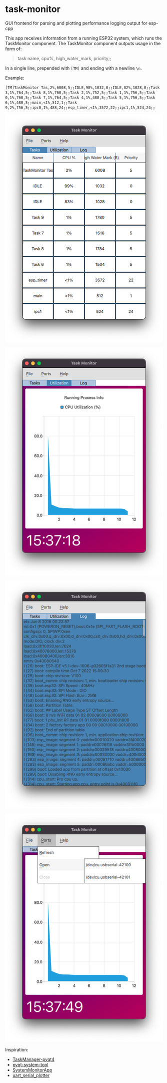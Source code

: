 # task-monitor
GUI frontend for parsing and plotting performance logging output for esp-cpp

This app receives information from a running ESP32 system, which runs the
TaskMonitor component. The TaskMonitor component outputs usage in the form of:

> task name, cpu%, high_water_mark, priority;;

In a single line, prepended with `[TM]` and ending with a newline `\n`.

Example:

``` csv
[TM]TaskMonitor Tas,2%,6008,5;;IDLE,98%,1032,0;;IDLE,82%,1028,0;;Task 3,1%,764,5;;Task 8,1%,760,5;;Task 2,1%,752,5;;Task 1,1%,756,5;;Task 0,1%,760,5;;Task 7,1%,764,5;;Task 4,1%,488,5;;Task 5,1%,756,5;;Task 6,1%,480,5;;main,<1%,512,1;;Task 9,2%,756,5;;ipc0,1%,488,24;;esp_timer,<1%,3572,22;;ipc1,1%,524,24;;
```

![main_image](./images/main_image.png)

![util_image](./images/utilization_image.png)

![log_image](./images/log_image.png)

![port_image](./images/port_image.png)

Inspiration:
- [TaskManager-pyqt4](https://github.com/HighTemplar-wjiang/TaskManager-pyqt4)
- [pyqt-system-tool](https://github.com/lowstz/pyqt-system-tool)
- [SystemMonitorApp](https://github.com/earthinversion/SystemMonitorApp)
- [uart_serial_plotter](https://github.com/appliedinnovation/uart_serial_plotter)
